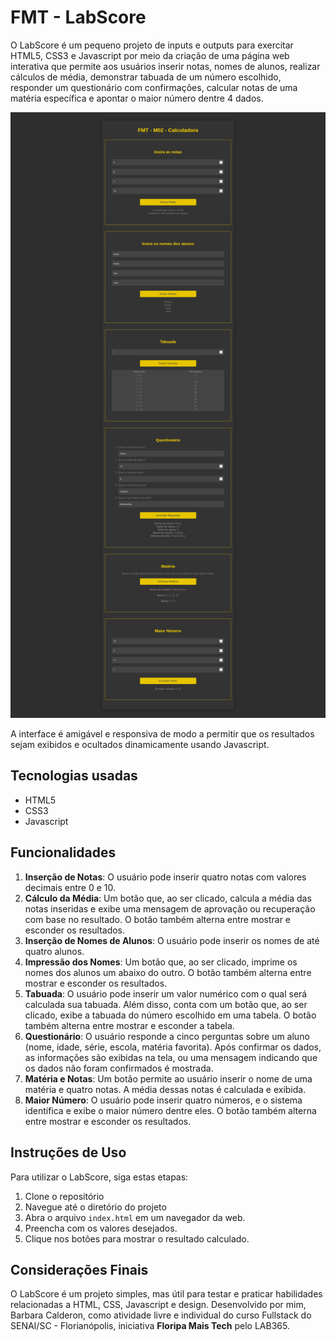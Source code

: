 # FMT - LabScore

O LabScore é um pequeno projeto de inputs e outputs para exercitar HTML5, CSS3 e Javascript por meio da criação de uma página web interativa que permite aos usuários inserir notas, nomes de alunos, realizar cálculos de média, demonstrar tabuada de um número escolhido, responder um questionário com confirmações, calcular notas de uma matéria específica e apontar o maior número dentre 4 dados.

![labscore](labscore.png)

A interface é amigável e responsiva de modo a permitir que os resultados sejam exibidos e ocultados dinamicamente usando Javascript.

## Tecnologias usadas

- HTML5
- CSS3
- Javascript

## Funcionalidades

1. **Inserção de Notas**: O usuário pode inserir quatro notas com valores decimais entre 0 e 10.
2. **Cálculo da Média**: Um botão que, ao ser clicado, calcula a média das notas inseridas e exibe uma mensagem de aprovação ou recuperação com base no resultado. O botão também alterna entre mostrar e esconder os resultados.
3. **Inserção de Nomes de Alunos**: O usuário pode inserir os nomes de até quatro alunos.
4. **Impressão dos Nomes**: Um botão que, ao ser clicado, imprime os nomes dos alunos um abaixo do outro. O botão também alterna entre mostrar e esconder os resultados.
5. **Tabuada**: O usuário pode inserir um valor numérico com o qual será calculada sua tabuada. Além disso, conta com um botão que, ao ser clicado, exibe a tabuada do número escolhido em uma tabela. O botão também alterna entre mostrar e esconder a tabela.
6. **Questionário**: O usuário responde a cinco perguntas sobre um aluno (nome, idade, série, escola, matéria favorita). Após confirmar os dados, as informações são exibidas na tela, ou uma mensagem indicando que os dados não foram confirmados é mostrada.
7. **Matéria e Notas**: Um botão permite ao usuário inserir o nome de uma matéria e quatro notas. A média dessas notas é calculada e exibida.
8. **Maior Número**: O usuário pode inserir quatro números, e o sistema identifica e exibe o maior número dentre eles. O botão também alterna entre mostrar e esconder os resultados.

## Instruções de Uso

Para utilizar o LabScore, siga estas etapas:

1. Clone o repositório
2. Navegue até o diretório do projeto
3. Abra o arquivo `index.html` em um navegador da web.
4. Preencha com os valores desejados.
5. Clique nos botões para mostrar o resultado calculado.

## Considerações Finais

O LabScore é um projeto simples, mas útil para testar e praticar habilidades relacionadas a HTML, CSS, Javascript e design. Desenvolvido por mim, Barbara Calderon, como atividade livre e individual do curso Fullstack do SENAI/SC - Florianópolis, iniciativa **Floripa Mais Tech** pelo LAB365.
